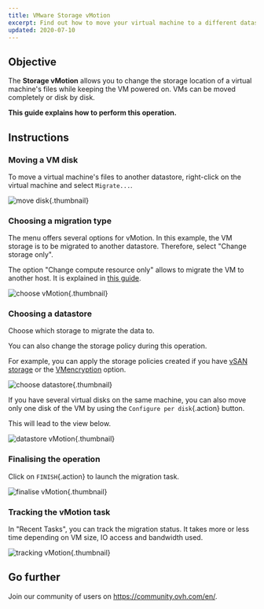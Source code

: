 ```yaml
---
title: VMware Storage vMotion
excerpt: Find out how to move your virtual machine to a different datastore (hot migration)
updated: 2020-07-10
---
```


## Objective

The **Storage vMotion** allows you to change the storage location of a virtual machine's files while keeping the VM powered on. VMs can be moved completely or disk by disk.

**This guide explains how to perform this operation.**

## Instructions

### Moving a VM disk

To move a virtual machine's files to another datastore, right-click on the virtual machine and select `Migrate...`.

![move disk](images_VmotionStorage1.png){.thumbnail}

### Choosing a migration type

The menu offers several options for vMotion. In this example, the VM storage is to be migrated to another datastore. Therefore, select "Change storage only".

The option "Change compute resource only" allows to migrate the VM to another host. It is explained in [this guide](vmware_vmotion_new2.).

![choose vMotion](images_VmotionStorage2.png){.thumbnail}

### Choosing a datastore

Choose which storage to migrate the data to.

You can also change the storage policy during this operation.

For example, you can apply the storage policies created if you have [vSAN storage](vmware_vsan1.) or the [VMencryption](vm_encrypt2.) option.

![choose datastore](images_VmotionStorage3.png){.thumbnail}

If you have several virtual disks on the same machine, you can also move only one disk of the VM by using the `Configure per disk`{.action} button.

This will lead to the view below.

![datastore vMotion](images_VmotionStorage6.png){.thumbnail}

### Finalising the operation

Click on `FINISH`{.action} to launch the migration task.

![finalise vMotion](images_VmotionStorage4.png){.thumbnail}

### Tracking the vMotion task

In "Recent Tasks", you can track the migration status. It takes more or less time depending on VM size, IO access and bandwidth used.

![tracking vMotion](images_VmotionStorage5.png){.thumbnail}

## Go further

Join our community of users on <https://community.ovh.com/en/>.
